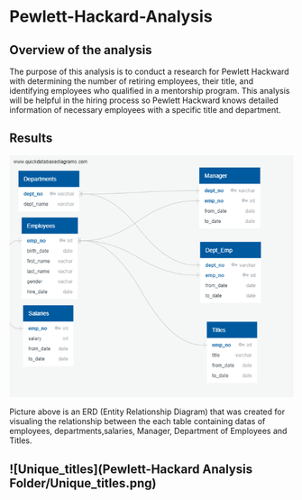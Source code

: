 # Pewlett-Hackard-Analysis 
## Overview of the analysis

The purpose of this analysis is to conduct a research for Pewlett Hackward with determining the number of retiring employees, their title, and identifying employees who qualified in a mentorship program. This analysis will be helpful in the hiring process so Pewlett Hackward knows detailed information of necessary employees with a specific title and department. 

## Results 
  ![EmployeeDb](https://github.com/Monsaiaung/Pewlett-Hackard-Analysis/blob/1c702ad4bde3466a7c303d1410c7741e7f4e7478/Pewlett-Hackard%20Analysis%20Folder/EmployeeDB.png)

Picture above is an ERD (Entity Relationship Diagram) that was created for visualing the relationship between the each table containing datas of employees, departments,salaries, Manager, Department of Employees and Titles.

 ![Unique_titles](Pewlett-Hackard Analysis Folder/Unique_titles.png)
- 


